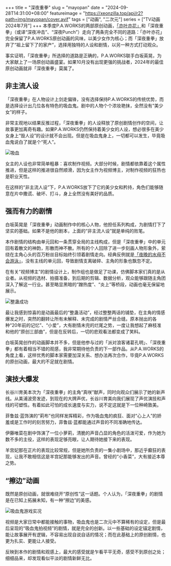 +++
title = "深夜重拳"
slug = "mayopan"
date = "2024-09-28T14:31:00+08:00"
featureimage = "https://xeonzilla.top/api/r2?path=img/mayopan/cover.avif"
tags = ["动画", "二次元"]
series = ["TV动画 2024年7月"]
+++
本季度P.A.WORKS的两部原创动画，[「亦叶亦花」](/post/narenare/)和「深夜重拳」（或译“深夜冲击”、“深夜Punch”）走向了两条完全不同的道路：「亦叶亦花」完全保留了P.A.WORKS原创动画的风味，以美少女作为核心；而「深夜重拳」放弃了“祖上留下了的家产”，选择用独特的人设和剧情，以另一种方式打动观众。

事实证明，「深夜重拳」所选择的道路是正确的，P.A.WORKS联手白坂英晃，为大家献上了一场原创动画盛宴。如果10月没有出现更强的挑战者，2024年的最佳原创动画就非「深夜重拳」莫属了。

## 非主流人设
「深夜重拳」在人物设计上剑走偏锋，没有选择保持P.A.WORKS的传统优势，而是选择设计出几位各有特色的吸血鬼。剧中的人物个个浓妆艳抹，全然没有“美少女”的样子。

非常主观地以结果反推过程，「深夜重拳」的人设释放了原创剧情创作的空间，让故事更加离奇有趣。如果P.A.WORKS仍然保持着美少女的人设，想必很多在美少女身上“毁人设”的设计就不会出现。但是在吸血鬼身上，一切都可以发生，毕竟吸血鬼说白了就是个“死人”。

![吸血](https://xeonzilla.top/api/r2?path=img/mayopan/01.avif "吸血")

女主的人设也非常简单粗暴：喜欢制作视频。大部分时候，剧情都依靠着这个属性推进，但是这样的推进很自然顺滑，因为女主作为视频博主，对制作视频的狂热也是职业天性。

在这样的“非主流人设”下，P.A.WORKS放下了它的美少女和矜持，角色们能够随意在片中撒谎、破坏、打斗，身上全然没有美好的品质。

## 强而有力的剧情
白坂英晃是「深夜重拳」动画制作中的核心人物，他担任系列构成，为剧情打下了坚实的基础。如果不是他的剧本，上面的“非主流人设”就是单纯的败笔。

本作剧情的结构由单元回和一条贯穿全局的主线构成，但是「深夜重拳」中的单元回有着散文的神韵，形散而神不散。所有的个人回除了进一步刻画人物形象外，萦绕在主角心头的百万粉丝目标始终引领着剧情走向。经典反例就是[「夜晚的水母不会游泳」](/post/yorukura/)，没有主线的单元回，导致剧情支离破碎、主角的形象也飘忽不定。

在有关“视频博主”的剧情设计上，制作组也是做足了功课，仿佛脚本家们真的是从业者。从视频的选材、拍摄准备，到后期的剪辑、数据分析，观众能够跟随主角团深入了解这一行业。甚至略显黑暗的“蹭热度”、“炎上”等桥段，动画也毫无保留地展示。

![整蛊成功](https://xeonzilla.top/api/r2?path=img/mayopan/02.avif "整蛊成功")

最让我感到惊喜的是动画最后的“整蛊活动”，经过整整两话的铺垫，在主角的情感爆发之时，突然的翻转让所有未解释、未完成的剧情严丝合缝。原本抛出的各种“20年前的记忆”、“小爱”，大有剧情未完的烂尾之势，一度让我想起了麻枝准和他的“原创三部曲”，但是在反转后，一切的悲观看法都变成了笑料。

白坂英晃创作的动画脚本并不多，但是他参与过的「派对浪客诸葛孔明」、「深夜重拳」都有着相当不错的观感，我非常期待他负责的下一部作品。从P.A.WORKS的角度上看，这样优秀的脚本家需要加深关系、想办法再次合作，毕竟P.A.WORKS的原创动画，最大的不足就在剧情。

## 演技大爆发
长谷川育美本次为「深夜重拳」的主角“真咲”献声，同时向观众们展示了她的新声线。从美浦波旁发迹，到现在的大牌声优，长谷川育美向我们展现了声优演技和声线的可塑性。有着如此可怕的成长速度与实力，说不定这就是下一位种崎敦美。

菲鲁兹·蓝饰演的“莉布”也同样发挥精彩，作为吸血鬼的疯狂、面对“心上人”的娇羞或是工作时的刻苦努力，菲鲁兹·蓝都能通过声音的不同准确地传达。

伊藤唯菜在剧中饰演了一位小萝莉，清脆的声音凸显的角色的活泼可爱，作为她为数不多的主役，这样的表现足够亮眼，让人期待她接下来的表现。

羊宫妃那在正片的表现比较常规，但是她所负责的一集小剧场中，那近乎癫狂的表现，让我不敢相信这是羊宫妃那能够发出的声音。曾经的“小香菜”，大有接近本尊之势。

## “擦边”动画
既然是原创动画，就很难绕开“原创性”这一话题。个人认为，「深夜重拳」的剧情是在已知上拓展未知，有一种“擦边”的美感。

![吸血鬼游戏实况](https://xeonzilla.top/api/r2?path=img/mayopan/03.avif "吸血鬼游戏实况")

视频是大家日常中都能接触的事物，吸血鬼也是二次元中不算稀有的设定，但是最后呈现的“吸血鬼拍视频”的剧情，就是完全的创新。以一些基础的设定锚定剧情，能让故事展开有逻辑，不容易出现自说自话的情况；而在此基础上的原创剧情，也更为扎实、更能让人接受。

反映到本作的剧情和观感上，最大的感受就是乍看平平无奇，感受不到原创之处；细细品来，却发现看似平淡的剧情新鲜无比。